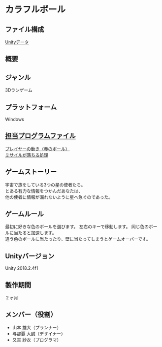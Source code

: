 # カラフルボール

## ファイル構成
[Unityデータ](https://github.com/SaeMatayoshi/ColorfulBall/tree/master/ColorfulBall)

## 概要
## ジャンル
3Dランゲーム

## プラットフォーム
Windows

## [担当プログラムファイル](https://github.com/SaeMatayoshi/ColorfulBall/tree/master/ColorfulBall/Assets/Script)
[プレイヤーの動き（赤のボール）](https://github.com/SaeMatayoshi/ColorfulBall/blob/master/ColorfulBall/Assets/Script/Play_R/PlayerR.cs)  
[ミサイルが落ちる処理](https://github.com/SaeMatayoshi/ColorfulBall/blob/master/ColorfulBall/Assets/Script/MissileFall.cs)

## ゲームストーリー
宇宙で旅をしている3つの星の使者たち。  
とある有力な情報をつかんだあなたは、  
他の使者に情報が漏れないように星へ急ぐのであった。

## ゲームルール
最初に好きな色のボールを選びます。
左右のキーで移動します。
同じ色のボールに当たると加速します。  
違う色のボールに当たったり、壁に当たってしまうとゲームオーバーです。

## Unityバージョン
Unity 2018.2.4f1

## 製作期間
２ヶ月

## メンバー（役割）
* 山本 雄大（プランナー）
* 与那覇 大誠（デザイナー）
* 又吉 紗衣（プログラマ）